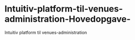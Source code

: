 # Intuitiv-platform-til-venues-administration-Hovedopgave-
Intuitiv platform til venues-administration 
